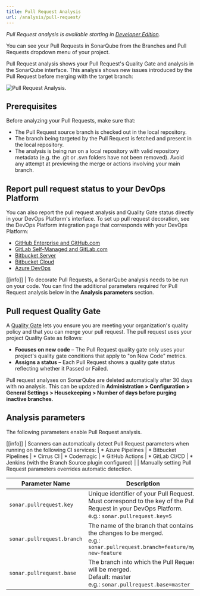 ```yaml
---
title: Pull Request Analysis
url: /analysis/pull-request/
---
```


_Pull Request analysis is available starting in [Developer Edition](https://redirect.sonarsource.com/editions/developer.html)._

You can see your Pull Requests in SonarQube from the Branches and Pull Requests dropdown menu of your project.

Pull Request analysis shows your Pull Request's Quality Gate and analysis in the SonarQube interface. This analysis shows new issues introduced by the Pull Request before merging with the target branch:

![Pull Request Analysis.](/images/pranalysis.png)

## Prerequisites

Before analyzing your Pull Requests, make sure that:
- The Pull Request source branch is checked out in the local repository.
- The branch being targeted by the Pull Request is fetched and present in the local repository. 
- The analysis is being run on a local repository with valid repository metadata (e.g. the .git or .svn folders have not been removed). 
 Avoid any attempt at previewing the merge or actions involving your main branch.

## Report pull request status to your DevOps Platform
You can also report the pull request analysis and Quality Gate status directly in your DevOps Platform's interface. To set up pull request decoration, see the DevOps Platform integration page that corresponds with your DevOps Platform:
- [GitHub Enterprise and GitHub.com](/analysis/github-integration/)
- [GitLab Self-Managed and GitLab.com](/analysis/gitlab-integration/)
- [Bitbucket Server](/analysis/bitbucket-integration/)
- [Bitbucket Cloud](/analysis/bitbucket-cloud-integration/)
- [Azure DevOps](/analysis/azuredevops-integration/)

[[info]]
| To decorate Pull Requests, a SonarQube analysis needs to be run on your code. You can find the additional parameters required for Pull Request analysis below in the **Analysis parameters** section.

## Pull request Quality Gate

A [Quality Gate](/user-guide/quality-gates/) lets you ensure you are meeting your organization's quality policy and that you can merge your pull request. The pull request uses your project Quality Gate as follows:
* **Focuses on new code** – The Pull Request quality gate only uses your project's quality gate conditions that apply to "on New Code" metrics.
* **Assigns a status** – Each Pull Request shows a quality gate status reflecting whether it Passed or Failed.

Pull request analyses on SonarQube are deleted automatically after 30 days with no analysis. This can be updated in **Administration > Configuration > General Settings > Housekeeping > Number of days before purging inactive branches**. 

## Analysis parameters

The following parameters enable Pull Request analysis.

[[info]]
| Scanners can automatically detect Pull Request parameters when running on the following CI services:
| * Azure Pipelines
| * Bitbucket Pipelines
| * Cirrus CI
| * Codemagic
| * GitHub Actions
| * GitLab CI/CD
| * Jenkins (with the Branch Source plugin configured)
|
| Manually setting Pull Request parameters overrides automatic detection.

| Parameter Name        | Description |
| --------------------- | ---------------------------------- |
| `sonar.pullrequest.key` | Unique identifier of your Pull Request. Must correspond to the key of the Pull Request in your DevOps Platform.<br/> e.g.: `sonar.pullrequest.key=5` |
| `sonar.pullrequest.branch` | The name of the branch that contains the changes to be merged.<br/> e.g.: `sonar.pullrequest.branch=feature/my-new-feature` |
| `sonar.pullrequest.base` | The branch into which the Pull Request will be merged. <br/> Default: master <br/> e.g.: `sonar.pullrequest.base=master` |
